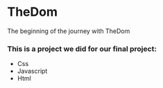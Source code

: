 # TheDom
The beginning of the journey with TheDom

### This is a project we did for our final project:
- Css
- Javascript
- Html

